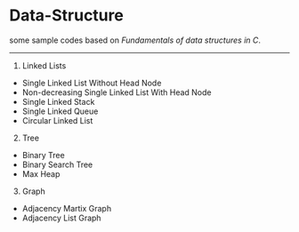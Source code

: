 # Data-Structure
some sample codes based on *Fundamentals of data structures in C*.
***

1. Linked Lists
* Single Linked List Without Head Node
* Non-decreasing Single Linked List With Head Node
* Single Linked Stack
* Single Linked Queue
* Circular Linked List
2. Tree
* Binary Tree
* Binary Search Tree
* Max Heap
3. Graph
* Adjacency Martix Graph
* Adjacency List Graph
